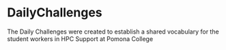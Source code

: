 # DailyChallenges
The Daily Challenges were created to establish a shared vocabulary for the student workers in HPC Support at Pomona College

